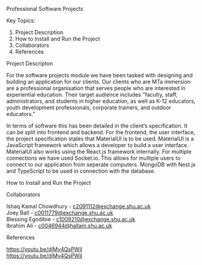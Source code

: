 Professional Software Projects

Key Topics:

1. Project Description  
2. How to Install and Run the Project
3. Collaborators
4. References


Project Descripton

For the software projects module we have been tasked with designing and building an application for our clients. Our clients who are MTa immersion are a professional organisation that serves people who are interested in experiential education. Their target audience includes "faculty, staff, administrators, and students in higher education, as well as K-12 educators, youth development professionals, corporate trainers, and outdoor educators." 

In terms of software this has been detailed in the client’s specification. It can be split into frontend and backend. For the frontend, the user interface, the project specification states that MaterialUI is to be used. MaterialUI is a JavaScript framework which allows a developer to build a user interface. MaterialUI also works using the React.js framework internally. For multiple connections we have used Socket.io. This allows for multiple users to connect to our application from seperate computers. MongoDB with Nest.js and TypeScript to be used in connection with the database.

How to Install and Run the Project

Collaborators

Ishaq Kamal Chowdhury - c2091112@exchange.shu.ac.uk  
Joey Ball - c0011779@exchange.shu.ac.uk  
Blessing Egodibie - c1009210@exchange.shu.ac.uk  
Ibrahim Ali - c0046944@hallam.shu.ac.uk  

References

https://youtu.be/djMy4QsPWiI  
https://youtu.be/djMy4QsPWiI  
